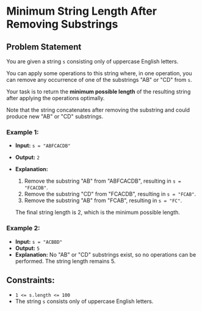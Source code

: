 # Minimum String Length After Removing Substrings

## Problem Statement

You are given a string `s` consisting only of uppercase English letters.

You can apply some operations to this string where, in one operation, you can remove any occurrence of one of the substrings "AB" or "CD" from `s`.

Your task is to return the **minimum possible length** of the resulting string after applying the operations optimally.

Note that the string concatenates after removing the substring and could produce new "AB" or "CD" substrings.

### Example 1:
- **Input:** `s = "ABFCACDB"`
- **Output:** `2`
- **Explanation:**
  1. Remove the substring "AB" from "ABFCACDB", resulting in `s = "FCACDB"`.
  2. Remove the substring "CD" from "FCACDB", resulting in `s = "FCAB"`.
  3. Remove the substring "AB" from "FCAB", resulting in `s = "FC"`.
  
  The final string length is 2, which is the minimum possible length.

### Example 2:
- **Input:** `s = "ACBBD"`
- **Output:** `5`
- **Explanation:** No "AB" or "CD" substrings exist, so no operations can be performed. The string length remains 5.

## Constraints:
- `1 <= s.length <= 100`
- The string `s` consists only of uppercase English letters.